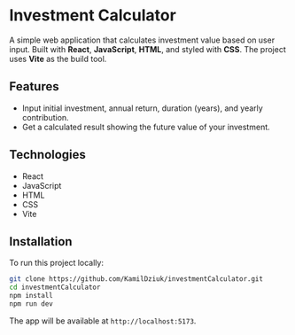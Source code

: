 
# Investment Calculator

A simple web application that calculates investment value based on user input.
Built with **React**, **JavaScript**, **HTML**, and styled with **CSS**.
The project uses **Vite** as the build tool.

## Features

* Input initial investment, annual return, duration (years), and yearly contribution.
* Get a calculated result showing the future value of your investment.

## Technologies

* React
* JavaScript
* HTML
* CSS
* Vite

## Installation

To run this project locally:

```bash
git clone https://github.com/KamilDziuk/investmentCalculator.git
cd investmentCalculator
npm install
npm run dev
```

The app will be available at `http://localhost:5173`.
